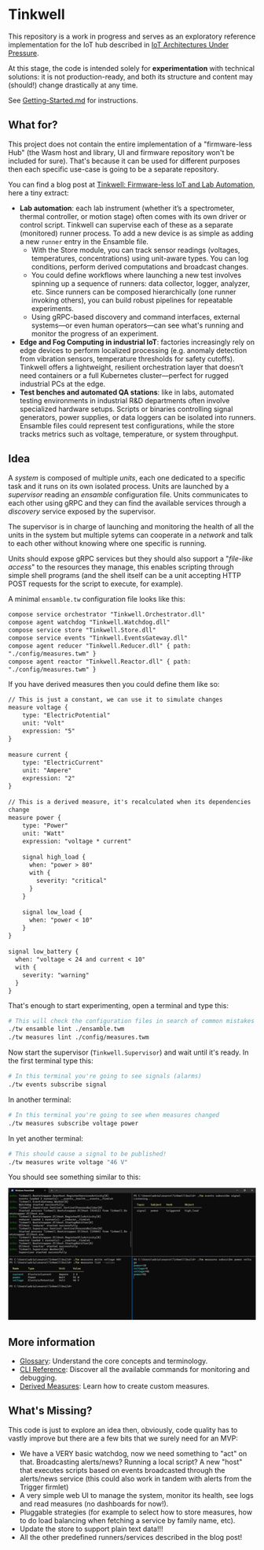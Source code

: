 # Tinkwell

This repository is a work in progress and serves as an exploratory reference implementation for the IoT hub described in [IoT Architectures Under Pressure](https://dev.to/adriano-repetti/iot-architectures-under-pressure-why-implementation-isnt-as-simple-as-it-seems-part-1-3inn).

At this stage, the code is intended solely for **experimentation** with technical solutions: it is not production-ready, and both its structure and content may (should!) change drastically at any time.

See [Getting-Started.md](./Documentation/Getting-Started.md) for instructions.

## What for?

This project does not contain the entire implementation of a "firmware-less Hub" (the Wasm host and library, UI and firmware repository won't be included for sure). That's because it can be used for different purposes then each specific use-case is going to be a separate repository.

You can find a blog post at [Tinkwell: Firmware-less IoT and Lab Automation](https://dev.to/adriano-repetti/tinkwell-firmware-less-iot-and-lab-automation-2gef), here a tiny extract:

* **Lab automation**: each lab instrument (whether it’s a spectrometer, thermal controller, or motion stage) often comes with its own driver or control script. Tinkwell can supervise each of these as a separate (monitored) runner process. To add a new device is as simple as adding a new `runner` entry in the Ensamble file.
    * With the Store module, you can track sensor readings (voltages, temperatures, concentrations) using unit-aware types. You can log conditions, perform derived computations and broadcast changes.
    * You could define workflows where launching a new test involves spinning up a sequence of runners: data collector, logger, analyzer, etc. Since runners can be composed hierarchically (one runner invoking others), you can build robust pipelines for repeatable experiments.
    * Using gRPC-based discovery and command interfaces, external systems—or even human operators—can see what's running and monitor the progress of an experiment.
* **Edge and Fog Computing in industrial IoT**: factories increasingly rely on edge devices to perform localized processing (e.g. anomaly detection from vibration sensors, temperature thresholds for safety cutoffs). Tinkwell offers a lightweight, resilient orchestration layer that doesn’t need containers or a full Kubernetes cluster—perfect for rugged industrial PCs at the edge.
* **Test benches and automated QA stations**: like in labs, automated testing environments in industrial R&D departments often involve specialized hardware setups. Scripts or binaries controlling signal generators, power supplies, or data loggers can be isolated into runners. Ensamble files could represent test configurations, while the store tracks metrics such as voltage, temperature, or system throughput.

## Idea

A _system_ is composed of multiple _units_, each one dedicated to a specific task and it runs on its own isolated process. Units are launched by a _supervisor_ reading an _ensamble_ configuration file. Units communicates to each other using gRPC and they can find the available services through a _discovery_ service exposed by the supervisor.

The supervisor is in charge of launching and monitoring the health of all the units in the system but multiple sytems can cooperate in a _network_ and talk to each other without knowing where one specific is running.

Units should expose gRPC services but they should also support a "_file-like access_" to the resources they manage, this enables scripting through simple shell programs (and the shell itself can be a unit accepting HTTP POST requests for the script to execute, for example).

A minimal `ensamble.tw` configuration file looks like this:

```text
compose service orchestrator "Tinkwell.Orchestrator.dll"
compose agent watchdog "Tinkwell.Watchdog.dll"
compose service store "Tinkwell.Store.dll"
compose service events "Tinkwell.EventsGateway.dll"
compose agent reducer "Tinkwell.Reducer.dll" { path: "./config/measures.twm" }
compose agent reactor "Tinkwell.Reactor.dll" { path: "./config/measures.twm" }
```

If you have derived measures then you could define them like so:

```text
// This is just a constant, we can use it to simulate changes
measure voltage {
	type: "ElectricPotential"
	unit: "Volt"
	expression: "5"
}

measure current {
	type: "ElectricCurrent"
	unit: "Ampere"
	expression: "2"
}

// This is a derived measure, it's recalculated when its dependencies change
measure power {
	type: "Power"
	unit: "Watt"
	expression: "voltage * current"

    signal high_load {
      when: "power > 80"
      with {
        severity: "critical"
      }
    }

    signal low_load {
      when: "power < 10"
    }
}

signal low_battery {
  when: "voltage < 24 and current < 10"
  with {
    severity: "warning"
  }
}
```

That's enough to start experimenting, open a terminal and type this:

```bash
# This will check the configuration files in search of common mistakes
./tw ensamble lint ./ensamble.twm
./tw measures lint ./config/measures.twm
```

Now start the supervisor (`Tinkwell.Supervisor`) and wait until it's ready. In the first terminal type this:

```bash
# In this terminal you're going to see signals (alarms)
./tw events subscribe signal
```

In another terminal:

```bash
# In this terminal you're going to see when measures changed
./tw measures subscribe voltage power
```

In yet another terminal:

```bash
# This should cause a signal to be published!
./tw measures write voltage "46 V"
```

You should see something similar to this:

![Checking that all the pieces are in place](./Documentation/Images/GettingStarted-FirstRun.png)

## More information

-   [Glossary](./Glossary.md): Understand the core concepts and terminology.
-   [CLI Reference](./CLI.md): Discover all the available commands for monitoring and debugging.
-   [Derived Measures](./Derived-measures.md): Learn how to create custom measures.

## What's Missing?

This code is just to explore an idea then, obviously, code quality has to vastly improve but there are a few bits that we surely need for an MVP:

* We have a VERY basic watchdog, now we need something to "act" on that. Broadcasting alerts/news? Running a local script? A new "host" that executes scripts based on events broadcasted through the alerts/news service (this could also work in tandem with alerts from the Trigger firmlet)
* A very simple web UI to manage the system, monitor its health, see logs and read measures (no dashboards for now!).
* Pluggable strategies (for example to select how to store measures, how to do load balancing when fetching a service by family name, etc).
* Update the store to support plain text data!!!
* All the other predefined runners/services described in the blog post!
